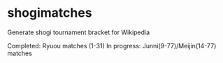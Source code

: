# shogimatches
Generate shogi tournament bracket for Wikipedia

Completed: Ryuou matches (1-31)
In progress: Junni(9-77)/Meijin(14-77) matches
